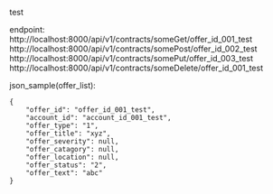 test

endpoint:  
http://localhost:8000/api/v1/contracts/someGet/offer_id_001_test  
http://localhost:8000/api/v1/contracts/somePost/offer_id_002_test  
http://localhost:8000/api/v1/contracts/somePut/offer_id_003_test  
http://localhost:8000/api/v1/contracts/someDelete/offer_id_001_test  


json_sample(offer_list):
```
{
    "offer_id": "offer_id_001_test",
    "account_id": "account_id_001_test",
    "offer_type": "1",
    "offer_title": "xyz",
    "offer_severity": null,
    "offer_catagory": null,
    "offer_location": null,
    "offer_status": "2",
    "offer_text": "abc"
}
```
